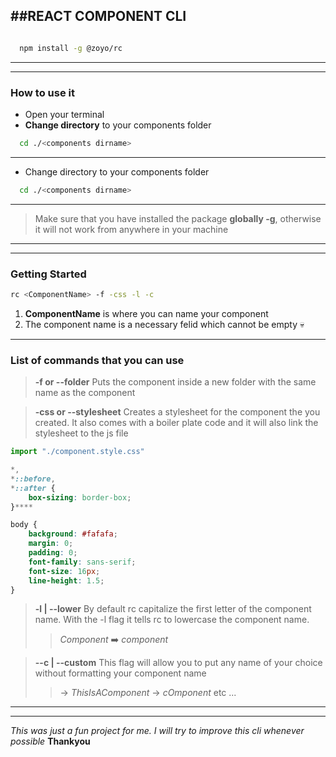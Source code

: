##REACT COMPONENT CLI
---


```bash

  npm install -g @zoyo/rc
```
---
---
### How to use it

- Open your terminal
- **Change directory** to your components folder 
```bash
  cd ./<components dirname>
```
---

- Change directory to your components folder 
```bash
  cd ./<components dirname>
```
---
> Make sure that you have installed the package **globally -g**, otherwise it will not work from anywhere in your machine
---
---

### Getting Started

```bash
rc <ComponentName> -f -css -l -c
```

1. **ComponentName** is where you can name your component
2. The component name is a necessary felid which cannot be empty 💀
--- 
### List of commands that you can use 

> **-f or --folder**
> Puts the component inside a new folder with the same name as the component 

> **-css or --stylesheet**
> Creates a stylesheet for the component the you created. It also comes with a boiler plate code and it will also link the stylesheet to the js file


```js
import "./component.style.css"
```

```css
*,
*::before,
*::after {
	box-sizing: border-box;
}****

body {
	background: #fafafa;
	margin: 0;
	padding: 0;
	font-family: sans-serif;
	font-size: 16px;
	line-height: 1.5;
}

```

> **-l | --lower**
> By default rc capitalize the first letter of the component name. With the -l flag it tells rc to lowercase the component name. 
>> *Component* ➡️ *component*

> **--c | --custom**
> This flag will allow you to put any name of  your choice without formatting your component name
>>  -> *ThisIsAComponent* -> *cOmponent* etc ...

---
---
*This was just a fun project for me. I will try to improve this cli whenever possible*
**Thankyou**